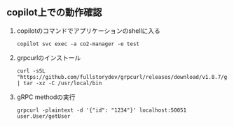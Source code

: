 ## copilot上での動作確認
1. copilotのコマンドでアプリケーションのshellに入る
    ```shell
    copilot svc exec -a co2-manager -e test
    ```
1. grpcurlのインストール
    ```
    curl -sSL "https://github.com/fullstorydev/grpcurl/releases/download/v1.8.7/grpcurl_1.8.7_linux_x86_64.tar.gz" | tar -xz -C /usr/local/bin
    ```
1. gRPC methodの実行
    ```
    grpcurl -plaintext -d '{"id": "1234"}' localhost:50051 user.User/getUser
    ```
